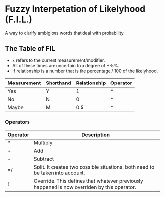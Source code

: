 # Fuzzy Interpetation of Likelyhood (F.I.L.)

A way to clarify ambigious words that deal with probability.

## The Table of FIL

* `x` refers to the current measurement/modifier.
* All of these times are uncertain to a degree of +-5%.
* If relationship is a number that is the percentage / 100 of the likelyhood.

| Measurement | Shorthand | Relationship | Operator |
|-------------|-----------|--------------|----------|
| Yes         | Y         | 1            | \*       |
| No          | N         | 0            | \*       |
| Maybe       | M         | 0.5          | \*       |

### Operators

| Operator | Description |
|----------|-------------|
| \* | Multiply |
| +  | Add |
| -  | Subtract |
| =/ | Split. It creates two possible situations, both need to be taken into account. |
| !  | Override. This defines that whatever previously happened is now overriden by this operator. |
